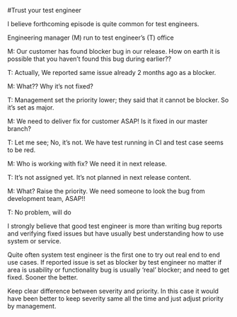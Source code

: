 #Trust your test engineer

I believe forthcoming episode is quite common for test engineers.

Engineering manager (M) run to test engineer’s (T) office

M: Our customer has found blocker bug in our release. How on earth it is possible that you haven’t found this bug during earlier??

T: Actually, We reported same issue already 2 months ago as a blocker.

M: What?? Why it’s not fixed?

T: Management set the priority lower; they said that it cannot be blocker. So it’s set as major.

M: We need to deliver fix for customer ASAP! Is it fixed in our master branch?

T: Let me see; No, it’s not. We have test running in CI and test case seems to be red.

M: Who is working with fix? We need it in next release.

T: It’s not assigned yet. It’s not planned in next release content.

M: What? Raise the priority. We need someone to look the bug from development team, ASAP!!

T: No problem, will do


I strongly believe that good test engineer is more than writing bug reports and verifying fixed issues but have usually best understanding how to use system or service.

Quite often system test engineer is the first one to try out real end to end use cases. If reported issue is set as blocker by test engineer no matter if area is usability or functionality bug is usually ‘real’ blocker; and need to get fixed. Sooner the better.

Keep clear difference between severity and priority. In this case it would have been better to keep severity same all the time and just adjust priority by management.
